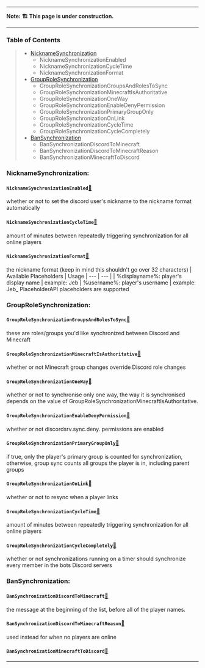 ***
**Note: 🏗 This page is under construction.**
***  

### Table of Contents

> * [NicknameSynchronization](#NicknameSynchronization)
> 	* NicknameSynchronizationEnabled
> 	* NicknameSynchronizationCycleTime
> 	* NicknameSynchronizationFormat
> * [GroupRoleSynchronization](#GroupRoleSynchronization)
> 	* GroupRoleSynchronizationGroupsAndRolesToSync
> 	* GroupRoleSynchronizationMinecraftIsAuthoritative
> 	* GroupRoleSynchronizationOneWay
> 	* GroupRoleSynchronizationEnableDenyPermission
> 	* GroupRoleSynchronizationPrimaryGroupOnly
> 	* GroupRoleSynchronizationOnLink
> 	* GroupRoleSynchronizationCycleTime
> 	* GroupRoleSynchronizationCycleCompletely
> * [BanSynchronization](#BanSynchronization)
> 	* BanSynchronizationDiscordToMinecraft
> 	* BanSynchronizationDiscordToMinecraftReason
> 	* BanSynchronizationMinecraftToDiscord

### NicknameSynchronization:
#### `NicknameSynchronizationEnabled`[🔗](https://config.discordsrv.com/synchronization/NicknameSynchronizationEnabled)
whether or not to set the discord user's nickname to the nickname format automatically

#### `NicknameSynchronizationCycleTime`[🔗](https://config.discordsrv.com/synchronization/NicknameSynchronizationCycleTime)
amount of minutes between repeatedly triggering synchronization for all online players
#### `NicknameSynchronizationFormat`[🔗](https://config.discordsrv.com/synchronization/NicknameSynchronizationFormat)
the nickname format (keep in mind this shouldn't go over 32 characters)
| Available Placeholders | Usage
| --- | --- |
| %displayname%: player's display name | example: Jeb
| %username%:    player's username | example: Jeb_
PlaceholderAPI placeholders are supported

### GroupRoleSynchronization:
#### `GroupRoleSynchronizationGroupsAndRolesToSync`[🔗](https://config.discordsrv.com/synchronization/GroupRoleSynchronizationGroupsAndRolesToSync)
these are roles/groups you'd like synchronized between Discord and Minecraft

#### `GroupRoleSynchronizationMinecraftIsAuthoritative`[🔗](https://config.discordsrv.com/synchronization/GroupRoleSynchronizationMinecraftIsAuthoritative)
whether or not Minecraft group changes override Discord role changes
#### `GroupRoleSynchronizationOneWay`[🔗](https://config.discordsrv.com/synchronization/GroupRoleSynchronizationOneWay)
whether or not to synchronise only one way, the way it is synchronised depends on the value of GroupRoleSynchronizationMinecraftIsAuthoritative.
#### `GroupRoleSynchronizationEnableDenyPermission`[🔗](https://config.discordsrv.com/synchronization/GroupRoleSynchronizationEnableDenyPermission)
whether or not discordsrv.sync.deny.<role id> permissions are enabled

#### `GroupRoleSynchronizationPrimaryGroupOnly`[🔗](https://config.discordsrv.com/synchronization/GroupRoleSynchronizationPrimaryGroupOnly)
if true, only the player's primary group is counted for synchronization, otherwise, group sync counts all groups the player is in, including parent groups

#### `GroupRoleSynchronizationOnLink`[🔗](https://config.discordsrv.com/synchronization/GroupRoleSynchronizationOnLink)
whether or not to resync when a player links

#### `GroupRoleSynchronizationCycleTime`[🔗](https://config.discordsrv.com/synchronization/GroupRoleSynchronizationCycleTime)
amount of minutes between repeatedly triggering synchronization for all online players

#### `GroupRoleSynchronizationCycleCompletely`[🔗](https://config.discordsrv.com/synchronization/GroupRoleSynchronizationCycleCompletely)
whether or not synchronizations running on a timer should synchronize every member in the bots Discord servers

### BanSynchronization:
#### `BanSynchronizationDiscordToMinecraft`[🔗](https://config.discordsrv.com/synchronization/BanSynchronizationDiscordToMinecraft)
the message at the beginning of the list, before all of the player names.
#### `BanSynchronizationDiscordToMinecraftReason`[🔗](https://config.discordsrv.com/synchronization/BanSynchronizationDiscordToMinecraftReason)
used instead for when no players are online
#### `BanSynchronizationMinecraftToDiscord`[🔗](https://config.discordsrv.com/synchronization/BanSynchronizationMinecraftToDiscord)

---
